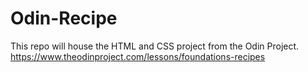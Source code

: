 # Odin-Recipe
This repo will house the HTML and CSS project from the Odin Project.
https://www.theodinproject.com/lessons/foundations-recipes
